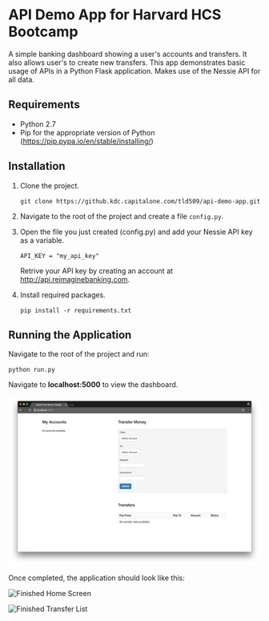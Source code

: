 # API Demo App for Harvard HCS Bootcamp

A simple banking dashboard showing a user's accounts and transfers.  It also allows user's to create new transfers.  This app demonstrates basic usage of APIs in a Python Flask application.  Makes use of the Nessie API for all data.

## Requirements  
* Python 2.7
* Pip for the appropriate version of Python (https://pip.pypa.io/en/stable/installing/)

## Installation

1. Clone the project.

	```
	git clone https://github.kdc.capitalone.com/tld509/api-demo-app.git
	```  

2. Navigate to the root of the project and create a file `config.py`.

3. Open the file you just created (config.py) and add your Nessie API key as a variable.  
	
	```
	API_KEY = "my_api_key"
	```  

	Retrive your API key by creating an account at http://api.reimaginebanking.com.

4. Install required packages.
	
	```
	pip install -r requirements.txt
	```  

## Running the Application

Navigate to the root of the project and run:

```
python run.py
```  
	
Navigate to **localhost:5000** to view the dashboard.

![Starter App](/app/img/starter.jpg)  
  

Once completed, the application should look like this:

![Finished Home Screen](/app/img/home-screen.jpg)

![Finished Transfer List](/app/img/transfer-list.jpg)
